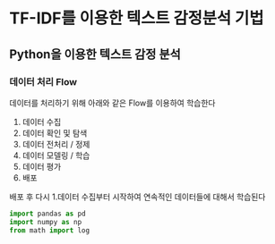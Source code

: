 # TF-IDF를 이용한 텍스트 감정분석 기법
## Python을 이용한 텍스트 감정 분석
### 데이터 처리 Flow
데이터를 처리하기 위해 아래와 같은 Flow를 이용하여 학습한다
   1. 데이터 수집
   2. 데이터 확인 및 탐색
   3. 데이터 전처리 / 정제
   4. 데이터 모델링 / 학습
   5. 데이터 평가
   6. 배포

배포 후 다시 1.데이터 수집부터 시작하여 연속적인 데이터들에 대해서 학습된다

```python
import pandas as pd
import numpy as np
from math import log
```
